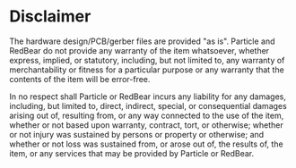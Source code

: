 # Disclaimer

The hardware design/PCB/gerber files are provided "as is". Particle and RedBear do not provide any warranty of the item whatsoever, whether express, implied, or statutory, including, but not limited to, any warranty of merchantability or fitness for a particular purpose or any warranty that the contents of the item will be error-free.

In no respect shall Particle or RedBear incurs any liability for any damages, including, but limited to, direct, indirect, special, or consequential damages arising out of, resulting from, or any way connected to the use of the item, whether or not based upon warranty, contract, tort, or otherwise; whether or not injury was sustained by persons or property or otherwise; and whether or not loss was sustained from, or arose out of, the results of, the item, or any services that may be provided by Particle or RedBear.
